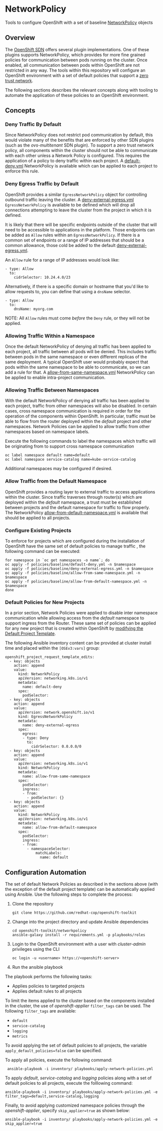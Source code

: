 # NetworkPolicy

Tools to configure OpenShift with a set of baseline [NetworkPolicy](https://docs.openshift.com/container-platform/latest/admin_guide/managing_networking.html) objects

## Overview

The [OpenShift SDN](https://docs.openshift.com/container-platform/latest/install_config/configuring_sdn.html) offers several plugin implementations. One of these plugins supports NetworkPolicy, which provides for more fine grained policies for communication between pods running on the cluster. Once enabled, all communication between pods within OpenShift are not restricted in any way. The tools within this repository will configure an OpenShift environment with a set of default policies that support a [zero trust network](https://tigera.io/wp-content/uploads/2017/12/wp-tigera-zero-trust-cloud-native-environment.pdf).

The following sections describes the relevant concepts along with tooling to automate the application of these policies to an OpenShift environment.

## Concepts

### Deny Traffic By Default

Since NetworkPolicy does not restrict pod communication by default, this would violate many of the benefits that are enforced by other SDN plugins (such as the _ovs-multitenant_ SDN plugin). To support a zero trust network policy, all components within the cluster should not be able to communicate with each other unless a Network Policy is configured. This requires the application of a policy to deny traffic within each project. A [default-deny.yml](policies/baseline/default-deny.yml) NetworkPolicy is available which can be applied to each project to enforce this rule.

### Deny Egress Traffic by Default

OpenShift provides a similar `EgressNetworkPolicy` object for controlling outbound traffic leaving the cluster. A [deny-external-egress.yml](policies/baseline/deny-external-egress.yml) `EgressNetworkPolicy` is available to be defined which will drop all connections attempting to leave the cluster from the project in which it is defined.

It is likely that there will be specific endpoints outside of the cluster that will need to be accessible to applications in the platform. Those endpoints can be added as `Allow` rules within an `EgressNetworkPolicy`. If there is a common set of endpoints or a range of IP addresses that should be a common allowance, those cold be added to the default [deny-external-egress.yml](policies/baseline/deny-external-egress.yml).

An `Allow` rule for a range of IP addresses would look like:

```
- type: Allow
  to:
    cidrSelector: 10.24.4.0/23
```

Alternatively, if there is a specific domain or hostname that you'd like to allow requests to, you can define that using a `dnsName` selector.

```
- type: Allow
  to:
    dnsName: myorg.com
```

NOTE: All `Allow` rules must come _before_ the `Deny` rule, or they will not be applied.

### Allowing Traffic Within a Namespace

Once the default NetworkPolicy of denying all traffic has been applied to each project, all traffic between all pods will be denied. This includes traffic between pods in the same namespace or even different replicas of the same deployment. A typical OpenShift user would probably expect that pods within the same namespace to be able to communicate, so we can add a rule for that. A [allow-from-same-namespace.yml](policies/baseline/allow-from-same-namespace.yml) NetworkPolicy can be applied to enable intra-project communication.

### Allowing Traffic Between Namespaces

With the default NetworkPolicy of denying all traffic has been applied to each project, traffic from other namespaces will also be disabled. In certain cases, cross namespace communication is required in order for the operation of the components within OpenShift. In particular, traffic must be able to flow from the router deployed within the _default_ project and other namespaces. Network Policies can be applied to allow traffic from other namespaces based on namespace labels.

Execute the following commands to label the namespaces which traffic will be originating from to support cross namespace communication

```
oc label namespace default name=default
oc label namespace service-catalog name=kube-service-catalog
```

Additional namespaces may be configured if desired.


### Allow Traffic from the Default Namespace

OpenShift provides a routing layer to external traffic to access applications within the cluster. Since traffic traverses through router(s) which are deployed within the _default_ namespace, a trust must be established between projects and the default namespace for traffic to flow properly. The NetworkPolicy [allow-from-default-namespace.yml](policies/baseline/allow-from-default.yml) is available that should be applied to all projects.

### Configure Existing Projects

To enforce for projects which are configured during the installation of OpenShift have the same set of default policies to manage traffic , the following command can be executed:

```
for namespace in `oc get namespaces -o name`; do
oc apply -f policies/baseline/default-deny.yml -n $namespace
oc apply -f policies/baseline/deny-external-egress.yml -n $namespace
oc apply -f policies/baseline/allow-from-same-namespace.yml -n $namespace
oc apply -f policies/baseline/allow-from-default-namespace.yml -n $namespace
done
```

### Default Policies for New Projects

In a prior section, Network Policies were applied to disable inter namespace communication while allowing access from the _default_ namespace to support ingress from the Router. These same set of policies can be applied for any new project that is created within OpenShift by [modifying the Default Project Template](https://docs.openshift.com/container-platform/latest/admin_guide/managing_projects.html#modifying-the-template-for-new-projects).

The following Ansible inventory content can be provided at cluster install time and placed within the `[OSEv3:vars]` group:

```
openshift_project_request_template_edits:
  - key: objects
    action: append
    value:
      kind: NetworkPolicy
      apiVersion: networking.k8s.io/v1
      metadata:
        name: default-deny
      spec:
        podSelector:
  - key: objects
    action: append
    value:
      apiVersion: network.openshift.io/v1
      kind: EgressNetworkPolicy
      metadata:
        name: deny-external-egress
      spec:
        egress:
        - type: Deny
          to:
            cidrSelector: 0.0.0.0/0
  - key: objects
    action: append
    value:
      apiVersion: networking.k8s.io/v1
      kind: NetworkPolicy
      metadata:
        name: allow-from-same-namespace
      spec:
        podSelector:
        ingress:
        - from:
          - podSelector: {}
  - key: objects
    action: append
    value:
      kind: NetworkPolicy
      apiVersion: networking.k8s.io/v1
      metadata:
        name: allow-from-default-namespace
      spec:
        podSelector:
        ingress:
        - from:
          - namespaceSelector:
              matchLabels:
                name: default
```

## Configuration Automation

The set of default Network Policies as described in the sections above (with the exception of the default project template) can be automatically applied using Ansible. Use the following steps to complete the process:

1. Clone the repository

    ```
    git clone https://github.com/redhat-cop/openshift-toolkit
    ```

2. Change into the project directory and update Ansible dependencies

    ```
    cd openshift-toolkit/networkpolicy
    ansible-galaxy install -r requirements.yml -p playbooks/roles
    ```

3. Login to the OpenShift environment with a user with _cluster-admin_ privileges using the CLI

    ```
    oc login -u <username> https://<openshift-server>
    ```

4. Run the ansible playbook

The playbook performs the following tasks:

* Applies policies to targeted projects
* Applies default rules to all projects

To limit the items applied to the cluster based on the components installed in the cluster, the use of _openshift-applier_ `filter_tags` can be used. The following `filter_tags` are available:

* `default`
* `service-catalog`
* `logging`
* `metrics`

To avoid applying the set of default policies to all projects, the variable `apply_default_policies=false` can be specified.

To apply all policies, execute the following command:

```
 ansible-playbook -i inventory/ playbooks/apply-network-policies.yml
```

To apply _default_, _service-catalog_ and _logging_ policies along with a set of default policies to all projects, execute the folllowing command:

```
ansible-playbook -i inventory/ playbooks/apply-network-policies.yml -e filter_tags=default,service-catalog,logging
```

Finally, to avoid applying customized namespace policies through the _openshift-applier_, specify `skip_applier=true` as shown below:

```
ansible-playbook -i inventory/ playbooks/apply-network-policies.yml -e skip_applier=true
```
